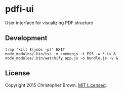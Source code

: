 # pdfi-ui

User interface for visualizing PDF structure


## Development

    trap 'kill $(jobs -p)' EXIT
    node_modules/.bin/tsc -m commonjs -t ES5 -w *.ts &
    node_modules/.bin/watchify app.js -o bundle.js -v &


## License

Copyright 2015 Christopher Brown. [MIT Licensed](http://opensource.org/licenses/MIT).
